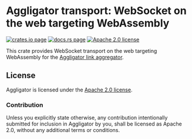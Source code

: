 # Aggligator transport: WebSocket on the web targeting WebAssembly

[![crates.io page](https://img.shields.io/crates/v/aggligator-transport-websocket-web)](https://crates.io/crates/aggligator-transport-websocket-web)
[![docs.rs page](https://docs.rs/aggligator-transport-websocket-web/badge.svg)](https://docs.rs/aggligator-transport-websocket-web)
[![Apache 2.0 license](https://img.shields.io/crates/l/aggligator-transport-websocket-web)](https://raw.githubusercontent.com/surban/aggligator/master/LICENSE)

This crate provides WebSocket transport on the web targeting WebAssembly for the [Aggligator link aggregator].

[Aggligator link aggregator]: https://crates.io/crates/aggligator

## License

Aggligator is licensed under the [Apache 2.0 license].

[Apache 2.0 license]: https://github.com/surban/aggligator/blob/master/LICENSE

### Contribution

Unless you explicitly state otherwise, any contribution intentionally submitted
for inclusion in Aggligator by you, shall be licensed as Apache 2.0, without any
additional terms or conditions.
